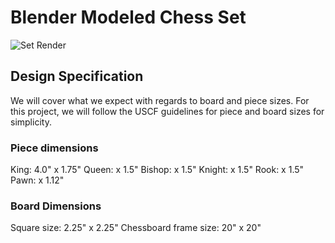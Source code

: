 # Blender Modeled Chess Set
![Set Render](/Scenes/Ne4!!.png)

## Design Specification
We will cover what we expect with regards to board and piece sizes. For this project, we will follow the USCF guidelines for piece and board sizes for simplicity.

### Piece dimensions
King: 4.0" x 1.75"
Queen: x 1.5"
Bishop: x 1.5"
Knight: x 1.5"
Rook: x 1.5"
Pawn: x 1.12"

### Board Dimensions
Square size: 2.25" x 2.25"
Chessboard frame size: 20" x 20"
